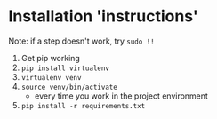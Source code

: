 Installation 'instructions'
===========================

Note: if a step doesn't work, try `sudo !!`

1. Get pip working
1. `pip install virtualenv`
1. `virtualenv venv`
1. `source venv/bin/activate`
	* every time you work in the project environment
1. `pip install -r requirements.txt`